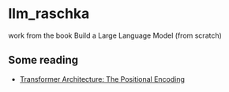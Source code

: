# llm_raschka
work from the book Build a Large Language Model (from scratch)

## Some reading

* [Transformer Architecture: The Positional Encoding](https://kazemnejad.com/blog/transformer_architecture_positional_encoding/)
